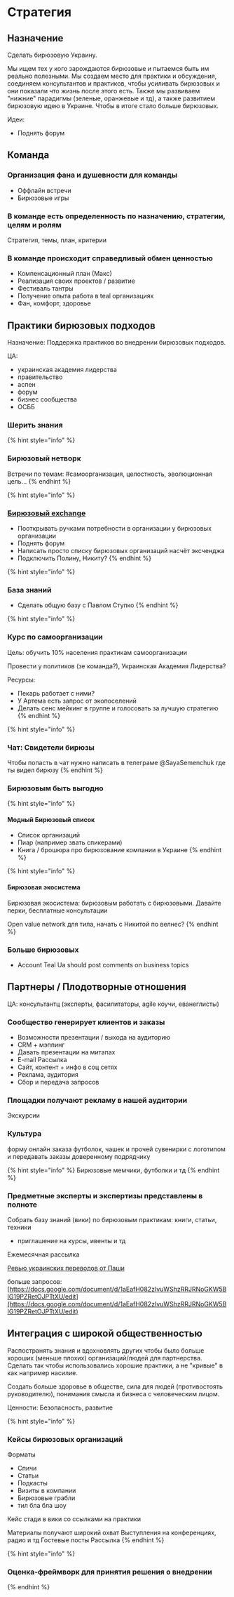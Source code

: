 # Стратегия

## Назначение

Сделать бирюзовую Украину.

Мы ищем тех у кого зарождаются бирюзовые и пытаемся быть им реально полезными. Мы создаем место для практики и обсуждения, соединяем консультантов и практиков, чтобы усиливать бирюзовых и они показали что жизнь после этого есть. Также мы развиваем "нижние" парадигмы \(зеленые, оранжевые и тд\), а также развитием бирюзовую идею в Украине. Чтобы в итоге стало больше бирюзовых.

Идеи:

* Поднять форум

## Команда

### Организация фана и душевности для команды

* Оффлайн встречи
* Бирюзовые игры

### В команде есть определенность по назначению, стратегии, целям и ролям

Стратегия, темы, план, критерии

### В команде происходит справедливый обмен ценностью

* Компенсационный план \(Макс\)
* Реализация своих проектов / развитие
* Фестиваль тантры
* Получение опыта работа в teal организациях
* Фан, комфорт, здоровье

## Практики бирюзовых подходов

Назначение: Поддержка практиков во внедрении бирюзовых подходов.

ЦА:

* украинская академия лидерства
* правительство
* аспен
* форум
* бизнес сообщества
* ОСББ

### Шерить знания

{% hint style="info" %}
### Бирюзовый нетворк

Встречи по темам: \#самоорганизация, целостность, эволюционная цель...
{% endhint %}

{% hint style="info" %}
### [Бирюзовый exchange](../teal-exchange.md)

* Пооткрывать ручками потребности в организации у бирюзовых организации
* Поднять форум
* Написать просто списку бирюзовых организаций насчёт эксченджа
* Подключить Полину, Никиту?
{% endhint %}

{% hint style="info" %}
### База знаний

* Сделать общую базу с Павлом Ступко
{% endhint %}

{% hint style="info" %}
### Курс по самоорганизации

Цель: обучить 10% населения практикам самоорганизации

Провести у политиков \(зе команда?\), Украинская Академия Лидерства? 

Ресурсы:

* Пекарь работает с ними?
* У Артема есть запрос от экопоселений
* Делать сенс мейкинг в группе и голосовать за лучшую стратегию
{% endhint %}

{% hint style="info" %}
### Чат: Свидетели бирюзы

Чтобы попасть в чат нужно написать в телеграме @SayaSemenchuk где ты видел бирюзу
{% endhint %}

### Бирюзовым быть выгодно

{% hint style="info" %}
#### Модный Бирюзовый список

* Список организаций
* Пиар \(например звать спикерами\)
* Книга / брошюра про бирюзование компании в Украине
{% endhint %}

{% hint style="info" %}
#### Бирюзовая экосистема

Бирюзовая экосистема: бирюзовым работать с бирюзовыми. Давайте перки, бесплатные консультации

Open value network для тила, начать с Никитой по велнес?
{% endhint %}

### Больше бирюзовых

* Account Teal Ua should post comments on business topics

## Партнеры / Плодотворные отношения

ЦА: консультантц \(эксперты, фасилитаторы, agile коучи, еванеглисты\)

### Сообщество генерирует клиентов и заказы

* Возможности презентации / выхода на аудиторию
* CRM + мэппинг
* Давать презентации на митапах
* E-mail Рассылка
* Сайт, контент + инфо в соц сетях
* Реклама, аудитория
* Сбор и передача запросов

### Площадки получают рекламу в нашей аудитории

Экскурсии

### Культура

форму онлайн заказа футболок, чашек и прочей сувенирки с логотипом и передавать заказы доверенному подрядчику

{% hint style="info" %}
Бирюзовые мемчики, футболки и тд
{% endhint %}

### Предметные эксперты и экспертизы представлены в полноте

Собрать базу знаний \(вики\) по бирюзовым практикам: книги, статьи, техники

+ приглашение на курсы, ивенты и тд

Ежемесячная рассылка

[Ревью украинских переводов от Паши](https://drive.google.com/drive/u/1/folders/1hmP3ecOFfLkvs6yDHPJO--QRfCL6niWe)

больше запросов: [https://docs.google.com/document/d/1aEafH082zIvuWShzRRJRNoGKW5BIG19PZRetOJPTtXU/edit](https://docs.google.com/document/d/1aEafH082zIvuWShzRRJRNoGKW5BIG19PZRetOJPTtXU/edit)

## Интеграция с широкой общественностью

Распостранять знания и вдохновлять других чтобы было больше хороших \(меньше плохих\) организаций/людей для партнерства. Сделать так чтобы использовались хорошие практики, а не "кривые" в как например насилие. 

Создать больше здоровье в обществе, сила для людей \(противостоять руководителю\), понимания смысла и бизнеса с человеческим лицом.

Ценности: Безопасность, развитие

{% hint style="info" %}
### Кейсы бирюзовых организаций

Форматы

* Спичи
* Статьи
* Подкасты
* Визиты в компании
* Бирюзовые грабли
* тил бла бла шоу

Кейс стади в вики со ссылками на практики

Материалы получают широкий охват Выступления на конференциях, радио и тд Гостевые посты Рассылка
{% endhint %}

{% hint style="info" %}
### Оценка-фреймворк для принятия решения о внедрении
{% endhint %}

### 

